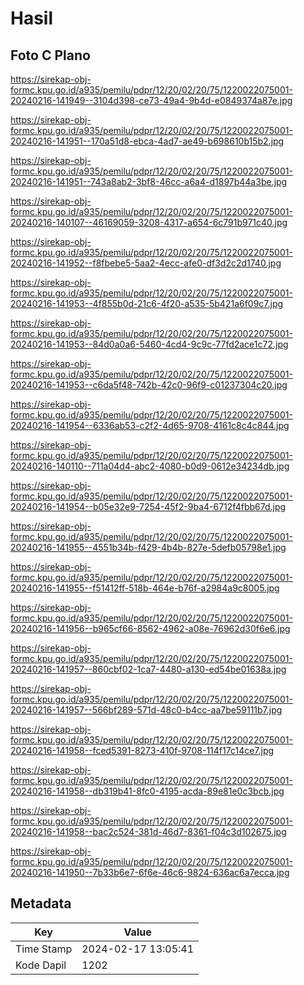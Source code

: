 # Hasil

## Foto C Plano

https://sirekap-obj-formc.kpu.go.id/a935/pemilu/pdpr/12/20/02/20/75/1220022075001-20240216-141949--3104d398-ce73-49a4-9b4d-e0849374a87e.jpg

https://sirekap-obj-formc.kpu.go.id/a935/pemilu/pdpr/12/20/02/20/75/1220022075001-20240216-141951--170a51d8-ebca-4ad7-ae49-b698610b15b2.jpg

https://sirekap-obj-formc.kpu.go.id/a935/pemilu/pdpr/12/20/02/20/75/1220022075001-20240216-141951--743a8ab2-3bf8-46cc-a6a4-d1897b44a3be.jpg

https://sirekap-obj-formc.kpu.go.id/a935/pemilu/pdpr/12/20/02/20/75/1220022075001-20240216-140107--46169059-3208-4317-a654-6c791b971c40.jpg

https://sirekap-obj-formc.kpu.go.id/a935/pemilu/pdpr/12/20/02/20/75/1220022075001-20240216-141952--f8fbebe5-5aa2-4ecc-afe0-df3d2c2d1740.jpg

https://sirekap-obj-formc.kpu.go.id/a935/pemilu/pdpr/12/20/02/20/75/1220022075001-20240216-141953--4f855b0d-21c6-4f20-a535-5b421a6f09c7.jpg

https://sirekap-obj-formc.kpu.go.id/a935/pemilu/pdpr/12/20/02/20/75/1220022075001-20240216-141953--84d0a0a6-5460-4cd4-9c9c-77fd2ace1c72.jpg

https://sirekap-obj-formc.kpu.go.id/a935/pemilu/pdpr/12/20/02/20/75/1220022075001-20240216-141953--c6da5f48-742b-42c0-96f9-c01237304c20.jpg

https://sirekap-obj-formc.kpu.go.id/a935/pemilu/pdpr/12/20/02/20/75/1220022075001-20240216-141954--6336ab53-c2f2-4d65-9708-4161c8c4c844.jpg

https://sirekap-obj-formc.kpu.go.id/a935/pemilu/pdpr/12/20/02/20/75/1220022075001-20240216-140110--711a04d4-abc2-4080-b0d9-0612e34234db.jpg

https://sirekap-obj-formc.kpu.go.id/a935/pemilu/pdpr/12/20/02/20/75/1220022075001-20240216-141954--b05e32e9-7254-45f2-9ba4-6712f4fbb67d.jpg

https://sirekap-obj-formc.kpu.go.id/a935/pemilu/pdpr/12/20/02/20/75/1220022075001-20240216-141955--4551b34b-f429-4b4b-827e-5defb05798e1.jpg

https://sirekap-obj-formc.kpu.go.id/a935/pemilu/pdpr/12/20/02/20/75/1220022075001-20240216-141955--f51412ff-518b-464e-b76f-a2984a9c8005.jpg

https://sirekap-obj-formc.kpu.go.id/a935/pemilu/pdpr/12/20/02/20/75/1220022075001-20240216-141956--b965cf66-8562-4962-a08e-76962d30f6e6.jpg

https://sirekap-obj-formc.kpu.go.id/a935/pemilu/pdpr/12/20/02/20/75/1220022075001-20240216-141957--860cbf02-1ca7-4480-a130-ed54be01638a.jpg

https://sirekap-obj-formc.kpu.go.id/a935/pemilu/pdpr/12/20/02/20/75/1220022075001-20240216-141957--566bf289-571d-48c0-b4cc-aa7be59111b7.jpg

https://sirekap-obj-formc.kpu.go.id/a935/pemilu/pdpr/12/20/02/20/75/1220022075001-20240216-141958--fced5391-8273-410f-9708-114f17c14ce7.jpg

https://sirekap-obj-formc.kpu.go.id/a935/pemilu/pdpr/12/20/02/20/75/1220022075001-20240216-141958--db319b41-8fc0-4195-acda-89e81e0c3bcb.jpg

https://sirekap-obj-formc.kpu.go.id/a935/pemilu/pdpr/12/20/02/20/75/1220022075001-20240216-141958--bac2c524-381d-46d7-8361-f04c3d102675.jpg

https://sirekap-obj-formc.kpu.go.id/a935/pemilu/pdpr/12/20/02/20/75/1220022075001-20240216-141950--7b33b6e7-6f6e-46c6-9824-636ac6a7ecca.jpg


## Metadata

| Key        | Value               |
| ---------- | ------------------- |
| Time Stamp | 2024-02-17 13:05:41 |
| Kode Dapil | 1202                |



